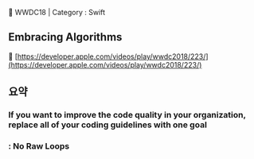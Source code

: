🍎 WWDC18 | Category : Swift 
<br>
## Embracing Algorithms
🔗 [https://developer.apple.com/videos/play/wwdc2018/223/](https://developer.apple.com/videos/play/wwdc2018/223/)


## 요약 
### If you want to improve the code quality in your organization, replace all of your coding guidelines with one goal 
### : No Raw Loops 
